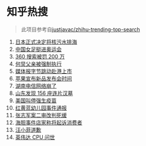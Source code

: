 # 知乎热搜

> 此项目参考自[justjavac/zhihu-trending-top-search](https://github.com/justjavac/zhihu-trending-top-search/blob/main/utils.ts)

<!-- BEGIN -->
  <!-- 最后更新时间:Wed Apr 14 2021 04:16:42 GMT+0000 (Coordinated Universal Time) -->
  1. [日本正式决定将核污水排海](https://www.zhihu.com/search?q=日本核污水)
1. [中国女足挺进奥运会](https://www.zhihu.com/search?q=中国女足)
1. [360 搜索被罚 200 万](https://www.zhihu.com/search?q=360搜索)
1. [何炅父亲被强制执行](https://www.zhihu.com/search?q=何炅父亲)
1. [媒体报字节跳动赴港上市](https://www.zhihu.com/search?q=字节跳动)
1. [苹果宣布新品发布会时间](https://www.zhihu.com/search?q=苹果新品发布会)
1. [湖南电信网络崩了](https://www.zhihu.com/search?q=湖南电信网络)
1. [山东发现 156 座连片汉墓](https://www.zhihu.com/search?q=菏泽汉墓)
1. [美国叫停强生疫苗](https://www.zhihu.com/search?q=强生疫苗)
1. [红黄蓝幼儿园事件通报](https://www.zhihu.com/search?q=红黄蓝幼儿园)
1. [张志军案二审改判死缓](https://www.zhihu.com/search?q=张志军案)
1. [海胆事件店家称将起诉消费者](https://www.zhihu.com/search?q=三亚海胆)
1. [汪小菲道歉](https://www.zhihu.com/search?q=汪小菲)
1. [英伟达 CPU 问世](https://www.zhihu.com/search?q=英伟达)
  <!-- END -->